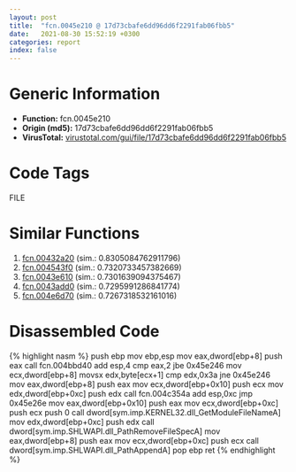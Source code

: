 ```yaml
---
layout: post
title:  "fcn.0045e210 @ 17d73cbafe6dd96dd6f2291fab06fbb5"
date:   2021-08-30 15:52:19 +0300
categories: report
index: false
---
```


# Generic Information
- **Function:** fcn.0045e210
- **Origin (md5):** 17d73cbafe6dd96dd6f2291fab06fbb5
- **VirusTotal:** [virustotal.com/gui/file/17d73cbafe6dd96dd6f2291fab06fbb5][virustotal_ref]

# Code Tags
<span class="tag" id="FILE">FILE</span>


# Similar Functions

1. [fcn.00432a20][similar_1_ref] (sim.: 0.8305084762911796)
2. [fcn.004543f0][similar_2_ref] (sim.: 0.7320733457382669)
3. [fcn.0043e610][similar_3_ref] (sim.: 0.7301639094375467)
4. [fcn.0043add0][similar_4_ref] (sim.: 0.7295991286841774)
5. [fcn.004e6d70][similar_5_ref] (sim.: 0.7267318532161016)


# Disassembled Code

{% highlight nasm %}
push ebp
mov ebp,esp
mov eax,dword[ebp+8]
push eax
call fcn.004bbd40
add esp,4
cmp eax,2
jbe 0x45e246
mov ecx,dword[ebp+8]
movsx edx,byte[ecx+1]
cmp edx,0x3a
jne 0x45e246
mov eax,dword[ebp+8]
push eax
mov ecx,dword[ebp+0x10]
push ecx
mov edx,dword[ebp+0xc]
push edx
call fcn.004c354a
add esp,0xc
jmp 0x45e26e
mov eax,dword[ebp+0x10]
push eax
mov ecx,dword[ebp+0xc]
push ecx
push 0
call dword[sym.imp.KERNEL32.dll_GetModuleFileNameA]
mov edx,dword[ebp+0xc]
push edx
call dword[sym.imp.SHLWAPI.dll_PathRemoveFileSpecA]
mov eax,dword[ebp+8]
push eax
mov ecx,dword[ebp+0xc]
push ecx
call dword[sym.imp.SHLWAPI.dll_PathAppendA]
pop ebp
ret 
{% endhighlight %}


[similar_1_ref]: /report/fcn.00432a20@279a61b1e76da49531f1f16fd1102a2d
[similar_2_ref]: /report/fcn.004543f0@17d73cbafe6dd96dd6f2291fab06fbb5
[similar_3_ref]: /report/fcn.0043e610@17d73cbafe6dd96dd6f2291fab06fbb5
[similar_4_ref]: /report/fcn.0043add0@17d73cbafe6dd96dd6f2291fab06fbb5
[similar_5_ref]: /report/fcn.004e6d70@279a61b1e76da49531f1f16fd1102a2d
[virustotal_ref]: https://www.virustotal.com/gui/file/17d73cbafe6dd96dd6f2291fab06fbb5